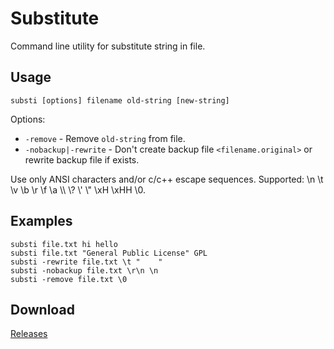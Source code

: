 # Substitute

Command line utility for substitute string in file.

## Usage ##

    substi [options] filename old-string [new-string]

Options:

- `-remove` - Remove `old-string` from file.
- `-nobackup|-rewrite` - Don't create backup file `<filename.original>` or rewrite backup file if exists.

Use only ANSI characters and/or c/c++ escape sequences.
Supported: \\n \\t \\v \\b \\r \\f \\a \\\\ \\? \\' \\\" \\xH \\xHH \\0.

## Examples ##

	substi file.txt hi hello
	substi file.txt "General Public License" GPL
	substi -rewrite file.txt \t "    "
	substi -nobackup file.txt \r\n \n
	substi -remove file.txt \0

## Download ##

[Releases](https://github.com/Ruzzz/Substitute/releases)
